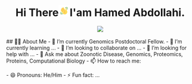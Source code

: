 <h1 align="center">Hi There<img src="wave.gif" width="30px">I'am Hamed Abdollahi.</h1>
<p align="center"><a href="#"><img width="60%" height="auto" src="EF-G,_mRNA,_and_tRNAs_in_POST_state_PDB_4W29.gif" height="175px"/></a>
</p>
## 🙋‍♂️ About Me
- 🔭 I’m currently Genomics Postdoctoral Fellow.
- 🌱 I’m currently learning ...
- 👯 I’m looking to collaborate on ...
- 🤔 I’m looking for help with ...
- 💬 Ask me about Zoonotic Disease, Genomics, Proteomics, Proteins, Computational Biology 
- 📫 How to reach me: <p><mailto:ha25@mailbox.sc.edu></p>
- 😄 Pronouns: He/Him
- ⚡ Fun fact: ...
